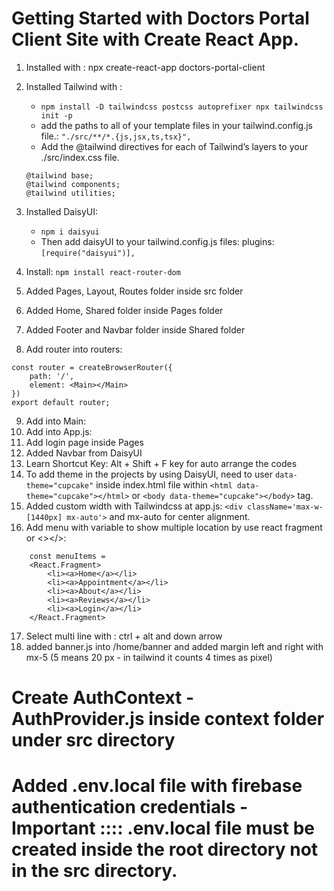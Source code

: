 # Getting Started with Doctors Portal Client Site with Create React App.


1. Installed with : npx create-react-app doctors-portal-client
2. Installed Tailwind with : 
    * ```npm install -D tailwindcss postcss autoprefixer npx tailwindcss init -p```
    * add the paths to all of your template files in your tailwind.config.js file.: ```"./src/**/*.{js,jsx,ts,tsx}",``` 
    * Add the @tailwind directives for each of Tailwind’s layers to your ./src/index.css file. 
    ```
    @tailwind base;
    @tailwind components;
    @tailwind utilities;
    ```
    
3. Installed DaisyUI: 
    * ```npm i daisyui```
    * Then add daisyUI to your tailwind.config.js files: plugins: ```[require("daisyui")],```
4. Install: ```npm install react-router-dom```

5. Added Pages, Layout, Routes folder inside src folder
6. Added Home, Shared folder inside Pages folder
7. Added Footer and Navbar folder inside Shared folder
8. Add router into routers: 

```
const router = createBrowserRouter({
    path: '/',
    element: <Main></Main>
})
export default router;
```

9. Add into Main: <Navbar></Navbar> <Outlet></Outlet><Footer></Footer>
10. Add into App.js: <RouterProvider router={router}></RouterProvider>
11. Add login page inside Pages
12. Added Navbar from DaisyUI
13. Learn Shortcut Key: Alt + Shift + F key for auto arrange the codes
14. To add theme in the projects by using DaisyUI, need to user ``` data-theme="cupcake" ``` inside index.html file within ``` <html data-theme="cupcake"></html> ``` or ``` <body data-theme="cupcake"></body> ``` tag.
15. Added custom width with Tailwindcss at app.js: ``` <div className='max-w-[1440px] mx-auto'> ``` and mx-auto for center alignment.  
16. Add menu with variable to show multiple location by use react fragment or <></>: 
```
    const menuItems = 
    <React.Fragment>
        <li><a>Home</a></li>
        <li><a>Appointment</a></li>
        <li><a>About</a></li>
        <li><a>Reviews</a></li>
        <li><a>Login</a></li>
    </React.Fragment>

```
17. Select multi line with : ctrl + alt and down arrow
18. added banner.js into /home/banner and added margin left and right with mx-5 (5 means 20 px - in tailwind it counts 4 times as pixel)

# Create AuthContext - AuthProvider.js inside context folder under src directory
# Added .env.local file with firebase authentication credentials - Important :::: .env.local file must be created inside the root directory not in the src directory.